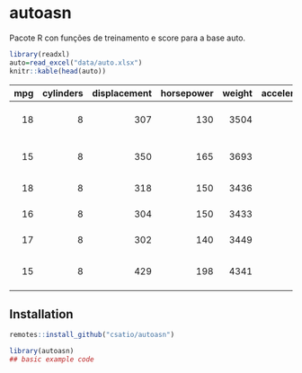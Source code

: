 
<!-- README.md is generated from README.Rmd. Please edit that file -->

# autoasn

<!-- badges: start -->
<!-- badges: end -->

Pacote R con funções de treinamento e score para a base auto.

``` r
library(readxl)
auto=read_excel("data/auto.xlsx")
knitr::kable(head(auto))
```

| mpg | cylinders | displacement | horsepower | weight | acceleration | year | origin | name                      |
|----:|----------:|-------------:|-----------:|-------:|-------------:|-----:|-------:|:--------------------------|
|  18 |         8 |          307 |        130 |   3504 |         12.0 |   70 |      1 | chevrolet chevelle malibu |
|  15 |         8 |          350 |        165 |   3693 |         11.5 |   70 |      1 | buick skylark 320         |
|  18 |         8 |          318 |        150 |   3436 |         11.0 |   70 |      1 | plymouth satellite        |
|  16 |         8 |          304 |        150 |   3433 |         12.0 |   70 |      1 | amc rebel sst             |
|  17 |         8 |          302 |        140 |   3449 |         10.5 |   70 |      1 | ford torino               |
|  15 |         8 |          429 |        198 |   4341 |         10.0 |   70 |      1 | ford galaxie 500          |

## Installation

``` r
remotes::install_github("csatio/autoasn")
```

``` r
library(autoasn)
## basic example code
```
